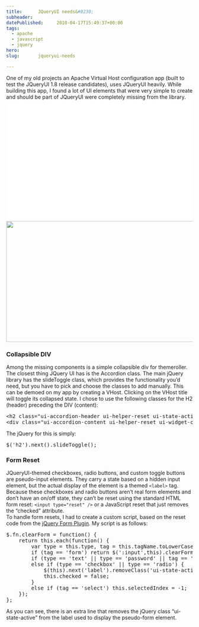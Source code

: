 ```yaml
---
title:      JQueryUI needs&#8230;
subheader:  
datePublished:     2010-04-17T15:49:37+00:00
tags:
  - apache
  - javascript
  - jquery
hero:       
slug:       jqueryui-needs

---
```



<p>One of my old projects an Apache Virtual Host configuration app (built to test the JQueryUI 1.8 release candidates), uses JQueryUI heavily. While building this app, I found a lot of UI elements that were very simple to create and should be part of JQueryUI were completely missing from the library.<br />
<a href="http://davidosomething.com/content/uploads/apachevhost.png"><img src="data:image/gif;base64,R0lGODdhAQABAPAAAP///wAAACwAAAAAAQABAEACAkQBADs=" data-lazy-type="image" data-lazy-src="http://davidosomething.com/content/uploads/apachevhost-590x326.png" alt="" title="Apache VHost Configurator" width="590" height="326" class="lazy lazy-hidden aligncenter size-medium wp-image-308" /><noscript><img src="http://davidosomething.com/content/uploads/apachevhost-590x326.png" alt="" title="Apache VHost Configurator" width="590" height="326" class="aligncenter size-medium wp-image-308" /></noscript></a></p>
<h3>Collapsible DIV</h3>
<p>Among the missing components is a simple collapsible div for themeroller. The closest thing JQuery UI has is the Accordion class. The main jQuery library has the slideToggle class, which provides the functionality you&#8217;d need, but you have to pick and choose the classes to add manually. This can be demoed on my app by creating a VHost. Clicking on the VHost title will toggle its collapsed state. I chose to use the following classes for the H2 (header) preceding the DIV (content):</p>
<pre class="brush: xml">&lt;h2 class="ui-accordion-header ui-helper-reset ui-state-active ui-corner-top">header&lt;/h2>
&lt;div class="ui-accordion-content ui-helper-reset ui-widget-content ui-corner-bottom ui-accordion-content-active">content&lt;/div></pre>
<p>The jQuery for this is simply:</p>
<pre class="brush: js">$('h2').next().slideToggle();</pre>
<h3>Form Reset</h3>
<p>JQueryUI-themed checkboxes, radio buttons, and custom toggle buttons are pseudo-input elements. They carry a state based on a hidden input element, but the actual display of the element is a themed <code>&lt;label&gt;</code> tag. Because these checkboxes and radio buttons aren&#8217;t real form elements and don&#8217;t have an on/off state, they can&#8217;t be reset using the standard HTML form reset: <code>&lt;input type="reset" /&gt;</code> or a JavaScript reset that just removes the &#8220;checked&#8221; attribute.<br />
To handle form resets, I had to create a custom script, based on the reset code from the <a href="http://jquery.malsup.com/form/">jQuery Form Plugin</a>. My script is as follows:</p>
<pre class="brush: js">
$.fn.clearForm = function() {
	return this.each(function() {
		var type = this.type, tag = this.tagName.toLowerCase();
		if (tag == 'form') return $(':input',this).clearForm();
		if (type == 'text' || type == 'password' || tag == 'textarea') this.value = '';
		else if (type == 'checkbox' || type == 'radio') {
			$(this).next('label').removeClass('ui-state-active');
			this.checked = false;
		}
		else if (tag == 'select') this.selectedIndex = -1;
	});
};
</pre>
<p>As you can see, there is an extra line that removes the jQuery class &#8220;ui-state-active&#8221; from the label used to display the pseudo-form element.</p>

